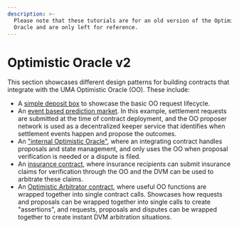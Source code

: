 ```yaml
---
description: >-
  Please note that these tutorials are for an old version of the Optimistic
  Oracle and are only left for reference.
---
```


# Optimistic Oracle v2

This section showcases different design patterns for building contracts that integrate with the UMA Optimistic Oracle (OO). These include:

* A [simple deposit box](solidity-examples.md) to showcase the basic OO request lifecycle.
* An [event based prediction market](in-depth-tutorial-event-based-prediction-market.md). In this example, settlement requests are submitted at the time of contract deployment, and the OO proposer network is used as a decentralized keeper service that identifies when settlement events happen and propose the outcomes.
* An ["internal Optimistic Oracle"](internal-optimistic-oracle.md), where an integrating contract handles proposals and state management, and only uses the OO when proposal verification is needed or a dispute is filed.
* An [insurance contract](in-depth-tutorial-insurance-claims-arbitration.md), where insurance recipients can submit insurance claims for verification through the OO and the DVM can be used to arbitrate these claims.
* An [Optimistic Arbitrator contract](in-depth-tutorial-optimistic-arbitrator.md), where useful OO functions are wrapped together into single contract calls. Showcases how requests and proposals can be wrapped together into single calls to create "assertions", and requests, proposals and disputes can be wrapped together to create instant DVM arbitration situations.&#x20;
